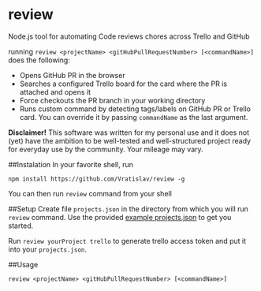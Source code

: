 # review
Node.js tool for automating Code reviews chores across Trello and GitHub

running `review <projectName> <gitHubPullRequestNumber> [<commandName>]` does the following:

- Opens GitHub PR in the browser 
- Searches a configured Trello board for the card where the PR is attached and opens it
- Force checkouts the PR branch in your working directory
- Runs custom command by detecting tags/labels on GitHub PR or Trello card. You can override it by passing `commandName` as the last argument.

**Disclaimer!** This software was written for my personal use and it does not (yet) have the ambition to be well-tested and well-structured project ready for everyday use by the community. 
Your mileage may vary.

##Instalation
In your favorite shell, run
```
npm install https://github.com/Vratislav/review -g
```

You can then run `review` command from your shell


##Setup
Create file `projects.json` in the directory from which you will run `review` command. Use the provided [example projects.json](./projects_example.json) to get you started.

Run `review yourProject trello` to generate trello access token and put it into your `projects.json`.

##Usage
```
review <projectName> <gitHubPullRequestNumber> [<commandName>]
```





